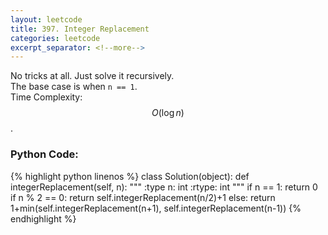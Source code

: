 ```yaml
---
layout: leetcode
title: 397. Integer Replacement
categories: leetcode
excerpt_separator: <!--more-->
---
```

No tricks at all. Just solve it recursively.  
The base case is when `n == 1`.  
Time Complexity: $$O(\log n)$$. 
<!--more-->
### Python Code:
{% highlight python linenos %}
class Solution(object):
    def integerReplacement(self, n):
        """
        :type n: int
        :rtype: int
        """
        if n == 1:
            return 0
        if n % 2 == 0:
            return self.integerReplacement(n/2)+1
        else:
            return 1+min(self.integerReplacement(n+1), self.integerReplacement(n-1))
{% endhighlight %}
